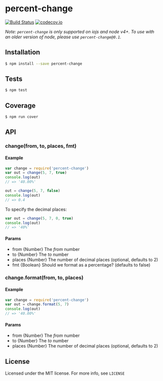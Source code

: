 # percent-change

[![Build Status](https://travis-ci.org/evanlucas/percent-change.svg)](https://travis-ci.org/evanlucas/percent-change)
[![codecov.io](https://codecov.io/github/evanlucas/percent-change/coverage.svg?branch=master)](https://codecov.io/github/evanlucas/percent-change?branch=master)

*Note: `percent-change` is only supported on iojs and node v4+.
To use with an older version of node, please use `percent-change@0.1`.*

## Installation

```bash
$ npm install --save percent-change
```

## Tests

```bash
$ npm test
```

## Coverage

```bash
$ npm run cover
```

## API

### change(from, to, places, fmt)

#### Example

```js
var change = require('percent-change')
var out = change(5, 7, true)
console.log(out)
// => '40.00%'

out = change(5, 7, false)
console.log(out)
// => 0.4
```

To specify the decimal places:

```js
var out = change(5, 7, 0, true)
console.log(out)
// => '40%'
```

#### Params

- from {Number} The _from_ number
- to {Number} The _to_ number
- places {Number} The number of decimal places (optional, defaults to 2)
- fmt {Boolean} Should we format as a percentage? (defaults to false)

### change.format(from, to, places)

#### Example

```js
var change = require('percent-change')
var out = change.format(5, 7)
console.log(out)
// => '40.00%'
```

#### Params

- from {Number} The _from_ number
- to {Number} The _to_ number
- places {Number} The number of decimal places (optional, defaults to 2)

## License

Licensed under the MIT license. For more info, see `LICENSE`
